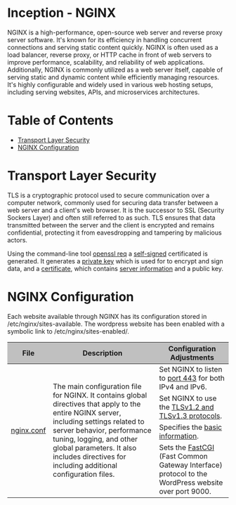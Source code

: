 # Inception - NGINX
NGINX is a high-performance, open-source web server and reverse proxy server software.
It's known for its efficiency in handling concurrent connections and serving static content quickly.
NGINX is often used as a load balancer, reverse proxy, or HTTP cache in front of web servers to improve performance, scalability, and reliability of web applications.
Additionally, NGINX is commonly utilized as a web server itself, capable of serving static and dynamic content while efficiently managing resources.
It's highly configurable and widely used in various web hosting setups, including serving websites, APIs, and microservices architectures.

# Table of Contents
- [Transport Layer Security](#transport-layer-security)
- [NGINX Configuration](#nginx-configuration)

# Transport Layer Security
TLS is a cryptographic protocol used to secure communication over a computer network, commonly used for securing data transfer between a web server and a client's web browser.
It is the successor to SSL (Security Sockers Layer) and often still referred to as such.
TLS ensures that data transmitted between the server and the client is encrypted and remains confidential, protecting it from eavesdropping and tampering by malicious actors.

Using the command-line tool [openssl req](nginx/Dockerfile#L27) a [self-signed](nginx/Dockerfile#L27) certificated is generated.
It generates a [private key](nginx/Dockerfile#L31) which is used for to encrypt and sign data, and a [certificate](nginx/Dockerfile#L28), which contains [server information](nginx/Dockerfile#L33) and a public key.

# NGINX Configuration
Each website available through NGINX has its configuration stored in /etc/nginx/sites-available.
The wordpress website has been enabled with a symbolic link to /etc/nginx/sites-enabled/.

<a href="nginx/conf/wordpress.conf" target="_blank"></a>
<table>
	<thead style="background-color: #C0C0C0;">
    <tr>
      <th>File</th>
      <th>Description</th>
      <th>Configuration Adjustments</th>
    </tr>
  </thead>
  <tbody>
    <tr>
      <td rowspan=5><a href="nginx/conf/wordpress.conf" target="_blank">nginx.conf</a></td>
      <td rowspan=5>The main configuration file for NGINX.
        It contains global directives that apply to the entire NGINX server, including settings related to server behavior, performance tuning, logging, and other global parameters.
        It also includes directives for including additional configuration files.</td>
      <td>Set NGINX to listen to <a href="nginx/conf/wordpress.conf#L3" target="_blank">port 443</a> for both IPv4 and IPv6.</td>
    </tr>
    <tr><td>Set NGINX to use the <a href="nginx/conf/wordpress.conf#L8" target="_blank">TLSv1.2 and TLSv1.3 protocols</a>.</td></tr>
    <tr><td>Specifies the <a href="nginx/conf/wordpress.conf#L9" target="_blank>locations of the private key and certificate</a>.</td></tr>
    <tr><td>Specifies the websites <a href="nginx/conf/wordpress.conf#L12" target="_blank">basic information</a>.</td></tr>
    <tr><td>Sets the <a href="nginx/conf/wordpress.conf#L12" target="_blank">FastCGI</a> (Fast Common Gateway Interface) protocol to the WordPress website over port 9000.</td></tr>
  </tbody>
</table>
